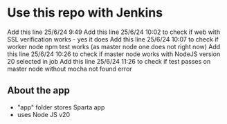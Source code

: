 # Use this repo with Jenkins

Add this line 25/6/24 9:49
Add this line 25/6/24 10:02 to check if web with SSL verification works - yes it does
Add this line 25/6/24 10:07 to check if worker node npm test works (as master node one does not right now)
Add this line 25/6/24 10:26 to check if master node works with NodeJS version 20 selected in job
Add this line 25/6/24 11:26 to check if test passes on master node without mocha not found error

## About the app
- "app" folder stores Sparta app
- uses Node JS v20
